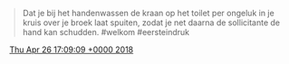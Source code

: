 > Dat je bij het handenwassen de kraan op het toilet per ongeluk in je kruis over je broek laat spuiten, zodat je net daarna de sollicitante de hand kan schudden\. \#welkom \#eersteindruk

<img src="../../media/tweet.ico" width="12" /> [Thu Apr 26 17:09:09 +0000 2018](https://twitter.com/DromerDenker/status/989551969554587648)